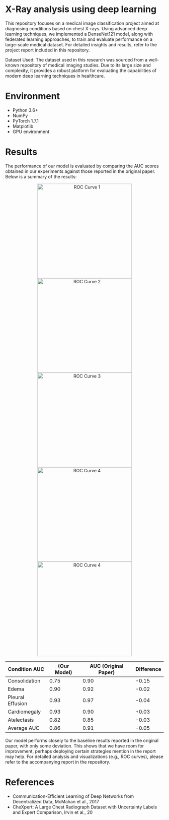 # X-Ray analysis using deep learning

This repository focuses on a medical image classification project aimed at diagnosing conditions based on chest X-rays. Using advanced deep learning techniques, we implemented a DenseNet121 model, along with federated learning approaches, to train and evaluate performance on a large-scale medical dataset. For detailed insights and results, refer to the project report included in this repository.

Dataset Used:
The dataset used in this research was sourced from a well-known repository of medical imaging studies. Due to its large size and complexity, it provides a robust platform for evaluating the capabilities of modern deep learning techniques in healthcare.

# Environment 

- Python 3.6+
- NumPy
- PyTorch 1.7.1
- Matplotlib
- GPU environment

# Results

The performance of our model is evaluated by comparing the AUC scores obtained in our experiments against those reported in the original paper. Below is a summary of the results:

<p align="center">
    <img src="path-to-your-image1.png](https://github.com/user-attachments/assets/600b5d09-a989-4d93-91a4-65dbaaa652d9" alt="ROC Curve 1" width="300">
    <img src="path-to-your-image2.png](https://github.com/user-attachments/assets/5166ee17-b472-4056-b982-6327a75870c6" alt="ROC Curve 2" width="300">
    <img src="https://github.com/user-attachments/assets/e3f611a1-277a-49ad-970f-743c86a75ec5" alt="ROC Curve 3" width="300">
    <img src="https://github.com/user-attachments/assets/e3f611a1-277a-49ad-970f-743c86a75ec5" alt="ROC Curve 4" width="300">
    <img src="https://github.com/user-attachments/assets/6b16c861-4168-46bd-bbd2-dbd816d43202" alt="ROC Curve 4" width="300">
</p>


Condition	AUC| (Our Model)|	AUC (Original Paper)| Difference 
--- | --- | --- | --- 
Consolidation|	0.75| 0.90| -0.15
Edema| 0.90|	0.92|  -0.02
Pleural Effusion| 	0.93|	0.97|  -0.04
Cardiomegaly| 	0.93|	0.90|  +0.03
Atelectasis| 	0.82|	0.85|  -0.03
Average AUC|  0.86|  0.91|  -0.05


Our model performs closely to the baseline results reported in the original paper, with only some deviation. This shows that we have room for improvement, perhaps deploying certain strategies mention in the report may help. For detailed analysis and visualizations (e.g., ROC curves), please refer to the accompanying report in the repository.

# References 

- Communication-Efficient Learning of Deep Networks from Decentralized Data, McMahan et al., 2017
- CheXpert: A Large Chest Radiograph Dataset with Uncertainty Labels and Expert Comparison, Irvin et al., 20
